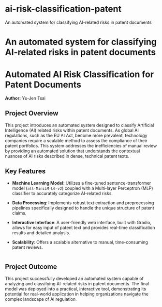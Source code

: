 # ai-risk-classification-patent
An automated system for classifying AI-related risks in patent documents

# An automated system for classifying AI-related risks in patent documents
# Automated AI Risk Classification for Patent Documents

**Author:** Yu-Jen Tsai

## Project Overview

This project introduces an automated system designed to classify Artificial Intelligence (AI) related risks within patent documents. As global AI regulations, such as the EU AI Act, become more prevalent, technology companies require a scalable method to assess the compliance of their patent portfolios. This system addresses the inefficiencies of manual review by providing an automated solution that understands the contextual nuances of AI risks described in dense, technical patent texts.

## Key Features

* **Machine Learning Model**: Utilizes a fine-tuned sentence-transformer model (`all-MiniLM-L6-v2`) coupled with a Multi-layer Perceptron (MLP) classifier to accurately categorize AI-related risks.
* **Data Processing**: Implements robust text extraction and preprocessing pipelines specifically designed to handle the unique structure of patent claims.
* **Interactive Interface**: A user-friendly web interface, built with Gradio, allows for easy input of patent text and provides real-time classification results and detailed analysis.
* **Scalability**: Offers a scalable alternative to manual, time-consuming patent reviews.

    ```

## Project Outcome

This project successfully developed an automated system capable of analyzing and classifying AI-related risks in patent documents. The final model was deployed into a practical, interactive tool, demonstrating its potential for real-world application in helping organizations navigate the complex landscape of AI regulation.
